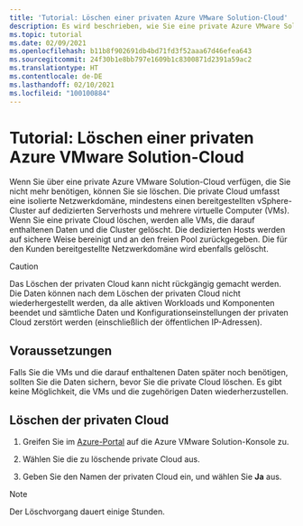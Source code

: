 ```yaml
---
title: 'Tutorial: Löschen einer privaten Azure VMware Solution-Cloud'
description: Es wird beschrieben, wie Sie eine private Azure VMware Solution-Cloud löschen, die Sie nicht mehr benötigen.
ms.topic: tutorial
ms.date: 02/09/2021
ms.openlocfilehash: b11b8f902691db4bd71fd3f52aaa67d46efea643
ms.sourcegitcommit: 24f30b1e8bb797e1609b1c8300871d2391a59ac2
ms.translationtype: HT
ms.contentlocale: de-DE
ms.lasthandoff: 02/10/2021
ms.locfileid: "100100884"
---
```

# <a name="tutorial-delete-an-azure-vmware-solution-private-cloud"></a>Tutorial: Löschen einer privaten Azure VMware Solution-Cloud

Wenn Sie über eine private Azure VMware Solution-Cloud verfügen, die Sie nicht mehr benötigen, können Sie sie löschen. Die private Cloud umfasst eine isolierte Netzwerkdomäne, mindestens einen bereitgestellten vSphere-Cluster auf dedizierten Serverhosts und mehrere virtuelle Computer (VMs). Wenn Sie eine private Cloud löschen, werden alle VMs, die darauf enthaltenen Daten und die Cluster gelöscht. Die dedizierten Hosts werden auf sichere Weise bereinigt und an den freien Pool zurückgegeben. Die für den Kunden bereitgestellte Netzwerkdomäne wird ebenfalls gelöscht.  

> [!CAUTION]
> Das Löschen der privaten Cloud kann nicht rückgängig gemacht werden. Die Daten können nach dem Löschen der privaten Cloud nicht wiederhergestellt werden, da alle aktiven Workloads und Komponenten beendet und sämtliche Daten und Konfigurationseinstellungen der privaten Cloud zerstört werden (einschließlich der öffentlichen IP-Adressen).

## <a name="prerequisites"></a>Voraussetzungen

Falls Sie die VMs und die darauf enthaltenen Daten später noch benötigen, sollten Sie die Daten sichern, bevor Sie die private Cloud löschen.  Es gibt keine Möglichkeit, die VMs und die zugehörigen Daten wiederherzustellen.


## <a name="delete-the-private-cloud"></a>Löschen der privaten Cloud

1. Greifen Sie im [Azure-Portal](https://portal.azure.com) auf die Azure VMware Solution-Konsole zu.

2. Wählen Sie die zu löschende private Cloud aus.
 
3. Geben Sie den Namen der privaten Cloud ein, und wählen Sie **Ja** aus. 

>[!NOTE]
>Der Löschvorgang dauert einige Stunden.  
